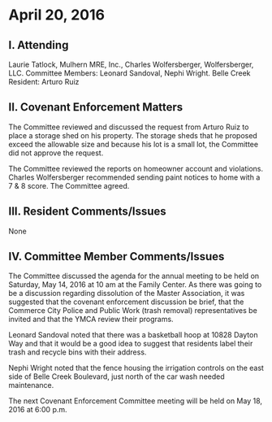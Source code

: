 <!---
title: April 20, 2016 Minutes
layout: minutes.html
collection: minutes
date: 2016-04-20
draft: false
--->
# April 20, 2016

## I. Attending
Laurie Tatlock, Mulhern MRE, Inc., Charles Wolfersberger, Wolfersberger, LLC.  Committee Members: Leonard Sandoval, Nephi Wright.  Belle Creek Resident:  Arturo Ruiz

## II. Covenant Enforcement Matters
The Committee reviewed and discussed the request from Arturo Ruiz to place a storage shed on his property.  The storage sheds that he proposed exceed the allowable size and because his lot is a small lot, the Committee did not approve the request.  

The Committee reviewed the reports on homeowner account and violations.  Charles Wolfersberger recommended sending paint notices to home with a 7 & 8 score.  The Committee agreed.

## III. Resident Comments/Issues
None

## IV. Committee Member Comments/Issues
The Committee discussed the agenda for the annual meeting to be held on Saturday, May 14, 2016 at 10 am at the Family Center.  As there was going to be a discussion regarding dissolution of the Master Association, it was suggested that the covenant enforcement discussion be brief, that the Commerce City Police and Public Work (trash removal) representatives be invited and that the YMCA review their programs.  

Leonard Sandoval noted that there was a basketball hoop at 10828 Dayton Way and that it would be a good idea to suggest that residents label their trash and recycle bins with their address.

Nephi Wright noted that the fence housing the irrigation controls on the east side of Belle Creek Boulevard, just north of the car wash needed maintenance.

The next Covenant Enforcement Committee meeting will be held on May 18, 2016 at 6:00 p.m.
